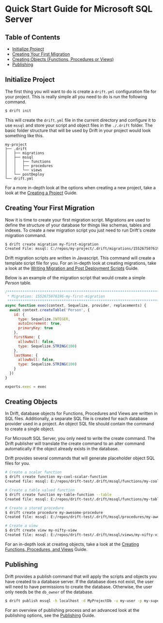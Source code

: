 # Quick Start Guide for Microsoft SQL Server

## Table of Contents

- [Initialize Project](#initialize-project)
- [Creating Your First Migration](#creating-your-first-migration)
- [Creating Objects (Functions, Procedures or Views)](#creating-objects)
- [Publishing](#publishing)

## Initialize Project
The first thing you will want to do is create a `drift.yml` configuration file for your project. This is really simple all you need to do is run the following command.

```bash
$ drift init
```

This will create the `drift.yml` file in the current directory and configure it to use `mssql` and store your script and object files in the `./.drift` folder. The basic folder structure that will be used by Drift in your project would look something like this.

```
my-project
├── .drift
│   ├── migrations
│   ├── mssql
│   │   ├── functions
│   │   ├── procedures
│   │   └── views
│   └── postDeploy
└── drift.yml
```

For a more in-depth look at the options when creating a new project, take a look at the [Creating a Project](/docs/creating-a-project.md) Guide.

## Creating Your First Migration
Now it is time to create your first migration script. Migrations are used to define the structure of your database for things like schemas, tables and indexes. To create a new migration script you just need to run Drift's create migration command.

```bash
$ drift create migration my-first-migration
Created File: mssql: C:/repos/my-project/.drift/migrations/1552675076196-my-first-migration.js
```

Drift migration scripts are written in Javascript. This command will create a template script file for you. For an in-depth look at creating migrations, take a look at the [Writing Migration and Post Deployment Scripts](/docs/writing-migration-and-post-deployment-scripts.md) Guide.

Below is an example of the migration script that would create a simple *Person* table.

```javascript
/******************************************************************************
 * Migration: 1552675076196-my-first-migration
 *****************************************************************************/
async function exec(context, Sequelize, provider, replacements) {
  await context.createTable('Person', {
    id: {
      type: Sequelize.INTEGER,
      autoIncrement: true,
      primaryKey: true
    },
    firstName: {
      allowNull: false,
      type: Sequelize.STRING(100)
    },
    lastName: {
      allowNull: false,
      type: Sequelize.STRING(100)
    }
  })
}

exports.exec = exec
```

## Creating Objects
In Drift, database objects for Functions, Procedures and Views are written in SQL files. Additionally, a separate SQL file is created for each database provider used in a project. An object SQL file should contain the command to create a single object.

For Microsoft SQL Server, you only need to write the create command. The Drift publisher will translate the create command to an alter command automatically if the object already exists in the database.

Drift provides several commands that will generate placeholder object SQL files for you.

```bash
# Create a scalar function
$ drift create function my-cool-scalar-function
Created file: mssql: E:/repos/drift-test/.drift/mssql/functions/my-cool-scalar-function.sql

# Create a table valued function
$ drift create function my-table-function --table
Created file: mssql: E:/repos/drift-test/.drift/mssql/functions/my-table-function.sql

# Create a stored procedure
$ drift create procedure my-awesome-procedure
Created file: mssql: E:/repos/drift-test/.drift/mssql/procedures/my-awesome-procedure.sql

# Create a view
$ drift create view my-nifty-view
Created file: mssql: E:/repos/drift-test/.drift/mssql/views/my-nifty-view.sql
```

For an in-depth look at creating objects, take a look at the [Creating Functions, Procedures, and Views](/docs/creating-functions-procedures-and-views.md) Guide.

## Publishing
Drift provides a publish command that will apply the scripts and objects you have created to a database server. If the database does not exist, the user will need to have permissions to create the database. Otherwise, the user only needs be the `db_owner` of the database.

```bash
$ drift publish mssql -h localhost -d MyProjectDb -u my-user -p my-super-secure-password
```

For an overview of publishing process and an advanced look at the publishing options, see the [Publishing](/docs/publishing.md) Guide.
